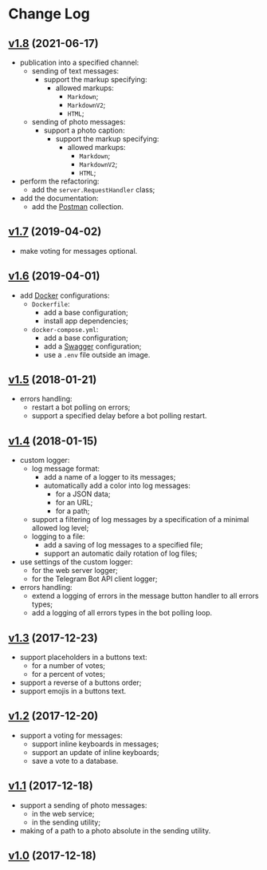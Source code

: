 # Change Log

## [v1.8](https://github.com/thewizardplusplus/telegram-bot/tree/v1.8) (2021-06-17)

- publication into a specified channel:
  - sending of text messages:
    - support the markup specifying:
      - allowed markups:
        - `Markdown`;
        - `MarkdownV2`;
        - `HTML`;
  - sending of photo messages:
    - support a photo caption:
      - support the markup specifying:
        - allowed markups:
          - `Markdown`;
          - `MarkdownV2`;
          - `HTML`;
- perform the refactoring:
  - add the `server.RequestHandler` class;
- add the documentation:
  - add the [Postman](https://www.postman.com/) collection.

## [v1.7](https://github.com/thewizardplusplus/telegram-bot/tree/v1.7) (2019-04-02)

- make voting for messages optional.

## [v1.6](https://github.com/thewizardplusplus/telegram-bot/tree/v1.6) (2019-04-01)

- add [Docker](https://www.docker.com/) configurations:
  - `Dockerfile`:
    - add a base configuration;
    - install app dependencies;
  - `docker-compose.yml`:
    - add a base configuration;
    - add a [Swagger](https://swagger.io/) configuration;
    - use a `.env` file outside an image.

## [v1.5](https://github.com/thewizardplusplus/telegram-bot/tree/v1.5) (2018-01-21)

- errors handling:
  - restart a bot polling on errors;
  - support a specified delay before a bot polling restart.

## [v1.4](https://github.com/thewizardplusplus/telegram-bot/tree/v1.4) (2018-01-15)

- custom logger:
  - log message format:
    - add a name of a logger to its messages;
    - automatically add a color into log messages:
      - for a JSON data;
      - for an URL;
      - for a path;
  - support a filtering of log messages by a specification of a minimal allowed log level;
  - logging to a file:
    - add a saving of log messages to a specified file;
    - support an automatic daily rotation of log files;
- use settings of the custom logger:
  - for the web server logger;
  - for the Telegram Bot API client logger;
- errors handling:
  - extend a logging of errors in the message button handler to all errors types;
  - add a logging of all errors types in the bot polling loop.

## [v1.3](https://github.com/thewizardplusplus/telegram-bot/tree/v1.3) (2017-12-23)

- support placeholders in a buttons text:
  - for a number of votes;
  - for a percent of votes;
- support a reverse of a buttons order;
- support emojis in a buttons text.

## [v1.2](https://github.com/thewizardplusplus/telegram-bot/tree/v1.2) (2017-12-20)

- support a voting for messages:
  - support inline keyboards in messages;
  - support an update of inline keyboards;
  - save a vote to a database.

## [v1.1](https://github.com/thewizardplusplus/telegram-bot/tree/v1.1) (2017-12-18)

- support a sending of photo messages:
  - in the web service;
  - in the sending utility;
- making of a path to a photo absolute in the sending utility.

## [v1.0](https://github.com/thewizardplusplus/telegram-bot/tree/v1.0) (2017-12-18)
